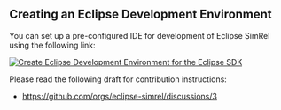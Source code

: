 ## Creating an Eclipse Development Environment

You can set up a pre-configured IDE for development of Eclipse SimRel using the following link:

[![Create Eclipse Development Environment for the Eclipse SDK](https://download.eclipse.org/oomph/www/setups/svg/simrel.svg)](https://www.eclipse.org/setups/installer/?url=https://raw.githubusercontent.com/eclipse-simrel/simrel.build/main/SimRelConfiguration.setup&show=true "Click to open Eclipse-Installer Auto Launch or drag onto your running installer's title area")

Please read the following draft for contribution instructions:

- https://github.com/orgs/eclipse-simrel/discussions/3
